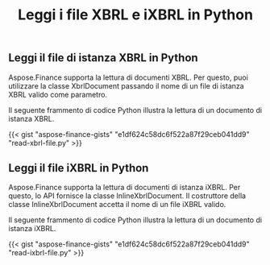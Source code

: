 ﻿---
title: Leggi i file XBRL e iXBRL in Python
linktitle: Leggi i file XBRL e iXBRL
type: docs
weight: 20
url: /it/python-net/read-xbrl-and-ixbrl-files/
description:  Python Finance La libreria API supporta la lettura dei file XBRL e iXBRL, per ulteriori informazioni, consultare il codice fornito in questo articolo.
---
## **Leggi il file di istanza XBRL in Python**
Aspose.Finance supporta la lettura di documenti XBRL. Per questo, puoi utilizzare la classe XbrlDocument passando il nome di un file di istanza XBRL valido come parametro.

Il seguente frammento di codice Python illustra la lettura di un documento di istanza XBRL.

{{< gist "aspose-finance-gists" "e1df624c58dc6f522a87f29ceb041dd9" "read-xbrl-file.py" >}}
## **Leggi il file iXBRL in Python**
Aspose.Finance supporta la lettura di documenti di istanza iXBRL. Per questo, lo API fornisce la classe InlineXbrlDocument. Il costruttore della classe InlineXbrlDocument accetta il nome di un file iXBRL valido.

Il seguente frammento di codice Python illustra la lettura di un documento di istanza iXBRL.

{{< gist "aspose-finance-gists" "e1df624c58dc6f522a87f29ceb041dd9" "read-ixbrl-file.py" >}}
